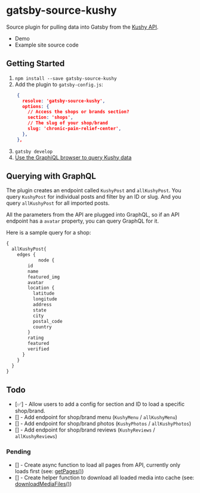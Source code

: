 # gatsby-source-kushy

Source plugin for pulling data into Gatsby from the [Kushy API](http://kushy.net).

* Demo
* Example site source code

## Getting Started

1. `npm install --save gatsby-source-kushy`
1. Add the plugin to `gatsby-config.js`:

```json
    {
      resolve: 'gatsby-source-kushy',
      options: {
        // Access the shops or brands section?
        section: 'shops',
        // The slug of your shop/brand
        slug: 'chronic-pain-relief-center',
      },
    },
```

3. `gatsby develop`
4. [Use the GraphiQL browser to query Kushy data](http://localhost:8000/___graphql?query=%7B%0A%20%20allKushyPost%7B%0A%20%20%20%20edges%20%7B%0A%09%09%09node%20%7B%0A%20%20%20%20%20%20%20%20id%0A%20%20%20%20%20%20%7D%0A%20%20%20%20%7D%0A%20%20%7D%0A%7D%0A)

## Querying with GraphQL

The plugin creates an endpoint called `KushyPost` and `allKushyPost`. You query `KushyPost` for individual posts and filter by an ID or slug. And you query `allKushyPost` for all imported posts.

All the parameters from the API are plugged into GraphQL, so if an API endpoint has a `avatar` property, you can query GraphQL for it.

Here is a sample query for a shop:

```graphql
{
  allKushyPost{
    edges {
			node {
        id
        name
        featured_img
        avatar
        location {
          latitude
          longitude
          address
          state
          city
          postal_code
          country
        }
        rating
        featured
        verified
      }
    }
  }
}
```

## Todo

* [✅] - Allow users to add a config for section and ID to load a specific shop/brand.
* [] - Add endpoint for shop/brand menu (`KushyMenu` / `allKushyMenu`)
* [] - Add endpoint for shop/brand photos (`KushyPhotos` / `allKushyPhotos`)
* [] - Add endpoint for shop/brand reviews (`KushyReviews` / `allKushyReviews`)

### Pending

* [] - Create async function to load all pages from API, currently only loads first (see: [getPages()](https://github.com/gatsbyjs/gatsby/blob/master/packages/gatsby-source-wordpress/src/fetch.js#L334-L348))
* [] - Create helper function to download all loaded media into cache (see: [downloadMediaFiles()](https://github.com/gatsbyjs/gatsby/blob/master/packages/gatsby-source-wordpress/src/normalize.js#L452))
